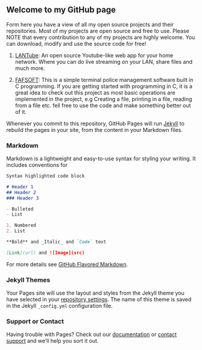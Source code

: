 ## Welcome to my GitHub page

Form here you have a view of all my open source projects and their repositories. Most of my projects are open source and free to use. Please NOTE that every contribution to any of my projects are highly welcome. You can download, modify and use the source code for free!


1. [LANTube](https://fotiemconstant.github.io/LAN-Tube): An open source Youtube-like web app for your home network. Where you can do live streaming on your LAN, share files and much more. 


2. [FAFSOFT](https://fotiemconstant.github.io/FAFSOFT): This is a simple terminal police management software built in C programming. If you are getting started with programming in C, it is a great idea to check out this project as most basic operations are implemented in the project, e.g Creating a file, printing in a file, reading from a file etc. fell free to use the code and make something better out of it.


Whenever you commit to this repository, GitHub Pages will run [Jekyll](https://jekyllrb.com/) to rebuild the pages in your site, from the content in your Markdown files.

### Markdown

Markdown is a lightweight and easy-to-use syntax for styling your writing. It includes conventions for

```markdown
Syntax highlighted code block

# Header 1
## Header 2
### Header 3

- Bulleted
- List

1. Numbered
2. List

**Bold** and _Italic_ and `Code` text

[Link](url) and ![Image](src)
```

For more details see [GitHub Flavored Markdown](https://guides.github.com/features/mastering-markdown/).

### Jekyll Themes

Your Pages site will use the layout and styles from the Jekyll theme you have selected in your [repository settings](https://github.com/FotieMConstant/fotiemconstant.github.io/settings). The name of this theme is saved in the Jekyll `_config.yml` configuration file.

### Support or Contact

Having trouble with Pages? Check out our [documentation](https://help.github.com/categories/github-pages-basics/) or [contact support](https://github.com/contact) and we’ll help you sort it out.
